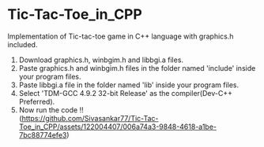 # Tic-Tac-Toe_in_CPP
Implementation of Tic-tac-toe game in C++ language with graphics.h included.

1. Download graphics.h, winbgim.h and libbgi.a files.<br>
2. Paste graphics.h and winbgim.h files in the folder named 'include' inside your program files.<br>
3. Paste libbgi.a file in the folder named 'lib' inside your program files.<br>
4. Select 'TDM-GCC 4.9.2 32-bit Release' as the compiler(Dev-C++ Preferred).<br>
5. Now run the code !!<br>
(https://github.com/Sivasankar77/Tic-Tac-Toe_in_CPP/assets/122004407/006a74a3-9848-4618-a1be-7bc88774efe3)
